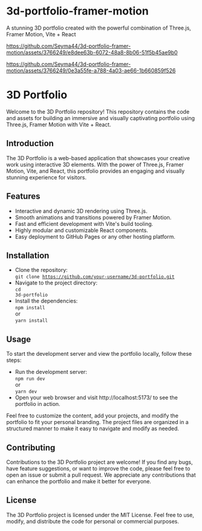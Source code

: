 # 3d-portfolio-framer-motion
A stunning 3D portfolio created with the powerful combination of Three.js, Framer Motion, Vite + React


https://github.com/Seyma44/3d-portfolio-framer-motion/assets/3766249/e8dee63b-6072-48a8-8b06-51f5b45ae9b0


https://github.com/Seyma44/3d-portfolio-framer-motion/assets/3766249/0e3a55fe-a788-4a03-ae66-1b660859f526


# 3D Portfolio
Welcome to the 3D Portfolio repository! This repository contains the code and assets for building an immersive and visually captivating portfolio using Three.js, Framer Motion with Vite + React.

## Introduction
The 3D Portfolio is a web-based application that showcases your creative work using interactive 3D elements. With the power of Three.js, Framer Motion, Vite, and React, this portfolio provides an engaging and visually stunning experience for visitors.

## Features
- Interactive and dynamic 3D rendering using Three.js.
- Smooth animations and transitions powered by Framer Motion.
- Fast and efficient development with Vite's build tooling.
- Highly modular and customizable React components.
- Easy deployment to GitHub Pages or any other hosting platform.

## Installation
- Clone the repository:</br>
<code>git clone https://github.com/your-username/3d-portfolio.git</code>
- Navigate to the project directory:</br>
<code>cd 3d-portfolio</code>
- Install the dependencies:</br>
<code>npm install</code></br>
or</br>
<code>yarn install</code>

## Usage
To start the development server and view the portfolio locally, follow these steps:
- Run the development server:</br>
<code>npm run dev</code></br>
or</br>
<code>yarn dev</code>
- Open your web browser and visit http://localhost:5173/ to see the portfolio in action.

Feel free to customize the content, add your projects, and modify the portfolio to fit your personal branding. The project files are organized in a structured manner to make it easy to navigate and modify as needed.

## Contributing
Contributions to the 3D Portfolio project are welcome! If you find any bugs, have feature suggestions, or want to improve the code, please feel free to open an issue or submit a pull request. We appreciate any contributions that can enhance the portfolio and make it better for everyone.

## License
The 3D Portfolio project is licensed under the MIT License. Feel free to use, modify, and distribute the code for personal or commercial purposes.
